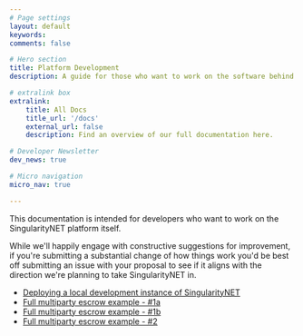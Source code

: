 ```yaml
---
# Page settings
layout: default
keywords:
comments: false

# Hero section
title: Platform Development
description: A guide for those who want to work on the software behind SingularityNET itself

# extralink box
extralink:
    title: All Docs
    title_url: '/docs'
    external_url: false
    description: Find an overview of our full documentation here.

# Developer Newsletter
dev_news: true

# Micro navigation
micro_nav: true

---
```


This documentation is intended for developers who want to work on the SingularityNET platform itself.

While we'll happily engage with constructive suggestions for improvement, if you're submitting a substantial change of how things work you'd be best off submitting an issue with your proposal to see if it aligns with the direction we're planning to take SingularityNET in.

- [Deploying a local development instance of SingularityNET](/docs/development/local-singularitynet)
- [Full multiparty escrow example - #1a](/docs/development/mpe-example)
- [Full multiparty escrow example - #1b](/docs/development/mpe-example1)
- [Full multiparty escrow example - #2](/docs/development/mpe-example2)
